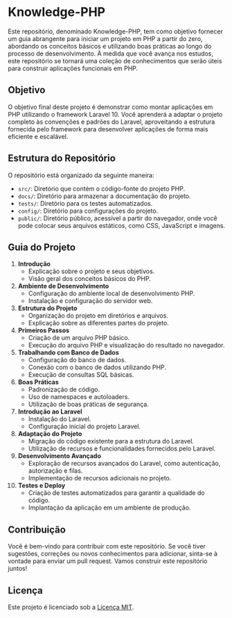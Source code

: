 # Knowledge-PHP

Este repositório, denominado Knowledge-PHP, tem como objetivo fornecer um guia abrangente para iniciar um projeto em PHP a partir do zero, abordando os conceitos básicos e utilizando boas práticas ao longo do processo de desenvolvimento. À medida que você avança nos estudos, este repositório se tornará uma coleção de conhecimentos que serão úteis para construir aplicações funcionais em PHP.

## Objetivo

O objetivo final deste projeto é demonstrar como montar aplicações em PHP utilizando o framework Laravel 10. Você aprenderá a adaptar o projeto completo às convenções e padrões do Laravel, aproveitando a estrutura fornecida pelo framework para desenvolver aplicações de forma mais eficiente e escalável.

## Estrutura do Repositório

O repositório está organizado da seguinte maneira:

- `src/`: Diretório que contém o código-fonte do projeto PHP.
- `docs/`: Diretório para armazenar a documentação do projeto.
- `tests/`: Diretório para os testes automatizados.
- `config/`: Diretório para configurações do projeto.
- `public/`: Diretório público, acessível a partir do navegador, onde você pode colocar seus arquivos estáticos, como CSS, JavaScript e imagens.

## Guia do Projeto

1. **Introdução**
    - Explicação sobre o projeto e seus objetivos.
    - Visão geral dos conceitos básicos do PHP.
2. **Ambiente de Desenvolvimento**
    - Configuração do ambiente local de desenvolvimento PHP.
    - Instalação e configuração do servidor web.
3. **Estrutura do Projeto**
    - Organização do projeto em diretórios e arquivos.
    - Explicação sobre as diferentes partes do projeto.
4. **Primeiros Passos**
    - Criação de um arquivo PHP básico.
    - Execução do arquivo PHP e visualização do resultado no navegador.
5. **Trabalhando com Banco de Dados**
    - Configuração do banco de dados.
    - Conexão com o banco de dados utilizando PHP.
    - Execução de consultas SQL básicas.
6. **Boas Práticas**
    - Padronização de código.
    - Uso de namespaces e autoloaders.
    - Utilização de boas práticas de segurança.
7. **Introdução ao Laravel**
    - Instalação do Laravel.
    - Configuração inicial do projeto Laravel.
8. **Adaptação do Projeto**
    - Migração do código existente para a estrutura do Laravel.
    - Utilização de recursos e funcionalidades fornecidos pelo Laravel.
9. **Desenvolvimento Avançado**
    - Exploração de recursos avançados do Laravel, como autenticação, autorização e filas.
    - Implementação de recursos adicionais no projeto.
10. **Testes e Deploy**
    - Criação de testes automatizados para garantir a qualidade do código.
    - Implantação da aplicação em um ambiente de produção.

## Contribuição

Você é bem-vindo para contribuir com este repositório. Se você tiver sugestões, correções ou novos conhecimentos para adicionar, sinta-se à vontade para enviar um pull request. Vamos construir este repositório juntos!

## Licença

Este projeto é licenciado sob a [Licença MIT](LICENSE).
